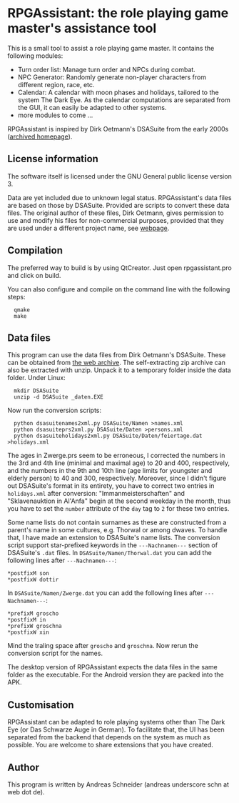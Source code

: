 # RPGAssistant: the role playing game master's assistance tool

This is a small tool to assist a role playing game master. It contains the following modules:

* Turn order list: Manage turn order and NPCs during combat.
* NPC Generator: Randomly generate non-player characters from different region, race, etc.
* Calendar: A calendar with moon phases and holidays, tailored to the system The Dark Eye.
  As the calendar computations are separated from the GUI, it can easily be adapted to other systems.
* more modules to come ...

RPGAssistant is inspired by Dirk Oetmann's DSASuite from the early 2000s ([archived homepage](https://web.archive.org/web/20010307023059/http://www.dirkoz.de/dsa/tools/index.htm)).


## License information

The software itself is licensed under the GNU General public license version 3.

Data are yet included due to unknown legal status. RPGAssistant's data files are based on those by DSASuite. Provided are scripts to convert these data files. The original author of these files, Dirk Oetmann, gives permission to use and modify his files for non-commercial purposes, provided that they are used under a different project name, see [webpage](https://web.archive.org/web/20091012042038/http://www.dirkoz.de/downloads.php).


## Compilation

The preferred way to build is by using QtCreator. Just open rpgassistant.pro and click on build.

You can also configure and compile on the command line with the following steps:

```
  qmake
  make
```

## Data files

This program can use the data files from Dirk Oetmann's DSASuite. These can be obtained from [the web archive](https://web.archive.org/web/20010419203408/http://www.dirkoz.de/dsa/tools/bin/_daten.EXE). The self-extracting zip archive can also be extracted with unzip. Unpack it to a temporary folder inside the data folder. Under Linux:
```
  mkdir DSASuite
  unzip -d DSASuite _daten.EXE
```
Now run the conversion scripts:
```
  python dsasuitenames2xml.py DSASuite/Namen >names.xml
  python dsasuiteprs2xml.py DSASuite/Daten >persons.xml
  python dsasuiteholidays2xml.py DSASuite/Daten/feiertage.dat >holidays.xml
```
The ages in Zwerge.prs seem to be erroneous, I corrected the numbers in the 3rd and 4th line (minimal and maximal age) to 20 and 400, respectively, and the numbers in the 9th and 10th line (age limits for youngster and elderly person) to 40 and 300, respectively. Moreover, since I didn't figure out DSASuite's format in its entirety, you have to correct two entries in `holidays.xml` after conversion: "Immanmeisterschaften" and "Sklavenauktion in Al'Anfa" begin at the second weekday in the month, thus you have to set the `number` attribute of the `day` tag to `2` for these two entries.

Some name lists do not contain surnames as these are constructed from a parent's name in some cultures, e.g. Thorwal or among dwaves. To handle that, I have made an extension to DSASuite's name lists. The conversion script support star-prefixed keywords in the `---Nachnamen---` section of DSASuite's `.dat` files. In `DSASuite/Namen/Thorwal.dat` you can add the following lines after `---Nachnamen---`:
```
*postfixM son
*postfixW dottir
```
In `DSASuite/Namen/Zwerge.dat` you can add the following lines after `---Nachnamen---`:
```
*prefixM groscho 
*postfixM in
*prefixW groschna 
*postfixW xin
```
Mind the traling space after `groscho` and `groschna`. Now rerun the conversion script for the names.

The desktop version of RPGAssistant expects the data files in the same folder as the executable. For the Android version they are packed into the APK.


## Customisation

RPGAssistant can be adapted to role playing systems other than The Dark Eye (or Das Schwarze Auge in German). To facilitate that, the UI has been separated from the backend that depends on the system as much as possible. You are welcome to share extensions that you have created.


## Author

This program is written by Andreas Schneider (andreas underscore schn at web dot de).
